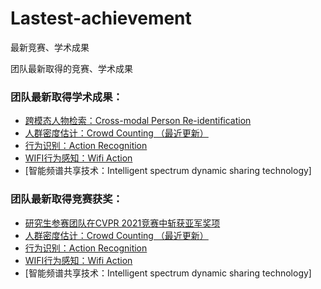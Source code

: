 # Lastest-achievement
最新竞赛、学术成果

团队最新取得的竞赛、学术成果

### 团队最新取得学术成果：
+ [跨模态人物检索：Cross-modal Person Re-identification](https://github.com/NjtechCVLab/Level_2/tree/main/Cross_Modal_Reid)
+ [人群密度估计：Crowd Counting （最近更新）](https://github.com/NjtechCVLab/Level_2/tree/main/Crowd_Counting)
+ [行为识别：Action Recognition](https://github.com/NjtechCVLab/Level_2/tree/main/Action_Recognition)
+ [WIFI行为感知：Wifi Action](https://github.com/NjtechCVLab/Level_2/tree/main/Wifi_Action)
+ [智能频谱共享技术：Intelligent spectrum dynamic sharing technology]

### 团队最新取得竞赛获奖：
+ [研究生参赛团队在CVPR 2021竞赛中斩获亚军奖项](https://github.com/NjtechCVLab/Level_2/tree/main/Cross_Modal_Reid)
+ [人群密度估计：Crowd Counting （最近更新）](https://github.com/NjtechCVLab/Level_2/tree/main/Crowd_Counting)
+ [行为识别：Action Recognition](https://github.com/NjtechCVLab/Level_2/tree/main/Action_Recognition)
+ [WIFI行为感知：Wifi Action](https://github.com/NjtechCVLab/Level_2/tree/main/Wifi_Action)
+ [智能频谱共享技术：Intelligent spectrum dynamic sharing technology]


